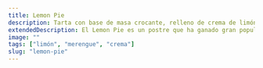```yaml
---
title: Lemon Pie
description: Tarta con base de masa crocante, relleno de crema de limón y coronada con un delicado merengue tostado.
extendedDescription: El Lemon Pie es un postre que ha ganado gran popularidad por su equilibrio perfecto entre lo dulce y lo ácido. Su base es de galleta crujiente, que contrasta con la suave crema de limón. Encima, se coloca una capa de merengue dorado que no solo aporta dulzura, sino que también añade una textura diferente. Cada bocado ofrece una experiencia única de sabores, haciéndolo ideal para quienes prefieren postres que no sean excesivamente dulces. Es perfecto para acompañar con café o té.
image: ""
tags: ["limón", "merengue", "crema"]
slug: "lemon-pie"
---
```

